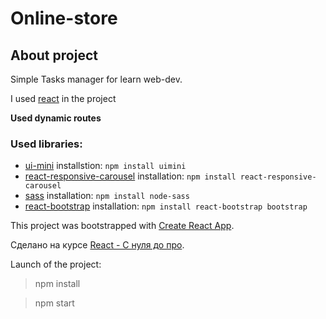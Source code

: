 # Online-store

## About project

Simple Tasks manager for learn web-dev.

 I used [react](https://github.com/facebook/react) in the project
 
 **Used dynamic routes**
 
### Used libraries:
 - [ui-mini](https://github.com/uimini/uimini) 
 installstion: `npm install uimini`
 - [react-responsive-carousel](https://github.com/leandrowd/react-responsive-carousel)
 installation:
 `npm install react-responsive-carousel`
 - [sass](https://github.com/sass/sass)
 installation: 
 `npm install node-sass`
 - [react-bootstrap](https://github.com/twbs/bootstrap) 
 installation:
 `npm install react-bootstrap bootstrap`



This project was bootstrapped with [Create React App](https://github.com/facebook/create-react-app).

Сделано на курсе [React - С нуля до про](https://tocode.ru/courses/react-s-nulya-do-pro/).

Launch of the project:

> npm install

> npm start
